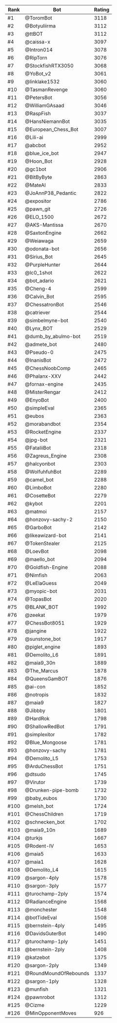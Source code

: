 Rank|Bot|Rating
---|---|---
#1|@ToromBot|3118
#2|@Botyuliirma|3112
#3|@ttBOT|3112
#4|@caissa-x|3097
#5|@Intron014|3078
#6|@RipTorn|3076
#7|@StockfishRTX3050|3068
#8|@YoBot_v2|3061
#9|@linklake1532|3060
#10|@TasmanRevenge|3060
#11|@PetersBot|3056
#12|@WilliamGAsaad|3046
#13|@RaspFish|3037
#14|@HansNiemannBot|3035
#15|@European_Chess_Bot|3007
#16|@Lili-ai|2999
#17|@abcbot|2952
#18|@blue_ice_bot|2947
#19|@Hoon_Bot|2928
#20|@gc1bot|2906
#21|@BitByByte|2863
#22|@MateAI|2833
#23|@JoAnnP38_Pedantic|2822
#24|@expositor|2786
#25|@pawn_git|2726
#26|@ELO_1500|2672
#27|@AKS-Mantissa|2670
#28|@SaxtonEngine|2662
#29|@Weiawaga|2659
#30|@odonata-bot|2656
#31|@Sirius_Bot|2645
#32|@PurpleHunter|2644
#33|@lc0_1shot|2622
#34|@bot_adario|2621
#35|@Cheng-4|2599
#36|@Calvin_Bot|2595
#37|@ChessatronBot|2546
#38|@catriever|2544
#39|@simbelmyne-bot|2540
#40|@Lynx_BOT|2529
#41|@dumb_by_abulmo-bot|2519
#42|@admete_bot|2480
#43|@Pseudo-0|2475
#44|@InanisBot|2472
#45|@ChessNoobComp|2465
#46|@Phalanx-XXV|2442
#47|@fornax-engine|2435
#48|@MisterRengar|2412
#49|@EnyoBot|2400
#50|@simpleEval|2365
#51|@eubos|2363
#52|@morabandbot|2354
#53|@RocketEngine|2337
#54|@jpg-bot|2321
#55|@FataliiBot|2318
#56|@Zagreus_Engine|2308
#57|@halcyonbot|2303
#58|@WolfuhfuhBot|2289
#59|@camel_bot|2288
#60|@LimboBot|2280
#61|@CosetteBot|2279
#62|@kybot|2201
#63|@matmoi|2157
#64|@honzovy-sachy-2|2150
#65|@GarboBot|2142
#66|@likeawizard-bot|2141
#67|@TokenStealer|2125
#68|@LoevBot|2098
#69|@maello_bot|2094
#70|@Goldfish-Engine|2088
#71|@Nimfish|2063
#72|@LeElaGuess|2049
#73|@myopic-bot|2031
#74|@TopasBot|2020
#75|@BLANK_BOT|1992
#76|@zeekat|1979
#77|@ChessBot8051|1929
#78|@jangine|1922
#79|@sunstone_bot|1917
#80|@piglet_engine|1893
#81|@Demolito_L6|1891
#82|@maia9_30n|1889
#83|@The_Marcus|1878
#84|@QueensGamBOT|1876
#85|@ai-con|1852
#86|@notropis|1832
#87|@maia9|1827
#88|@Jibbby|1801
#89|@HardRok|1798
#90|@ShallowRedBot|1791
#91|@simplexitor|1782
#92|@Blue_Mongoose|1781
#93|@honzovy-sachy|1781
#94|@Demolito_L5|1753
#95|@ArduChessBot|1751
#96|@dtsudo|1745
#97|@Virutor|1739
#98|@Drunken-pipe-bomb|1732
#99|@baby_eubos|1730
#100|@melsh_bot|1724
#101|@ChessChildren|1719
#102|@schnecken_bot|1702
#103|@maia9_10n|1689
#104|@turkjs|1667
#105|@Rodent-IV|1653
#106|@maia5|1633
#107|@maia1|1628
#108|@Demolito_L4|1615
#109|@sargon-4ply|1578
#110|@sargon-3ply|1577
#111|@turochamp-2ply|1574
#112|@RadianceEngine|1568
#113|@monchester|1548
#114|@botTideEval|1508
#115|@bernstein-4ply|1495
#116|@DavidsGuterBot|1490
#117|@turochamp-1ply|1451
#118|@bernstein-2ply|1408
#119|@katzebot|1375
#120|@sargon-2ply|1349
#121|@RoundMoundOfRebounds|1337
#122|@sargon-1ply|1328
#123|@munfish|1321
#124|@pawnrobot|1312
#125|@Cizme|1229
#126|@MinOpponentMoves|926
